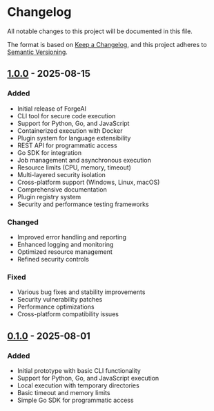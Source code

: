 # Changelog

All notable changes to this project will be documented in this file.

The format is based on [Keep a Changelog](https://keepachangelog.com/en/1.0.0/),
and this project adheres to [Semantic Versioning](https://semver.org/spec/v2.0.0.html).

## [1.0.0] - 2025-08-15

### Added
- Initial release of ForgeAI
- CLI tool for secure code execution
- Support for Python, Go, and JavaScript
- Containerized execution with Docker
- Plugin system for language extensibility
- REST API for programmatic access
- Go SDK for integration
- Job management and asynchronous execution
- Resource limits (CPU, memory, timeout)
- Multi-layered security isolation
- Cross-platform support (Windows, Linux, macOS)
- Comprehensive documentation
- Plugin registry system
- Security and performance testing frameworks

### Changed
- Improved error handling and reporting
- Enhanced logging and monitoring
- Optimized resource management
- Refined security controls

### Fixed
- Various bug fixes and stability improvements
- Security vulnerability patches
- Performance optimizations
- Cross-platform compatibility issues

## [0.1.0] - 2025-08-01

### Added
- Initial prototype with basic CLI functionality
- Support for Python, Go, and JavaScript execution
- Local execution with temporary directories
- Basic timeout and memory limits
- Simple Go SDK for programmatic access

[1.0.0]: https://github.com/forgeai/forgeai/releases/tag/v1.0.0
[0.1.0]: https://github.com/forgeai/forgeai/releases/tag/v0.1.0